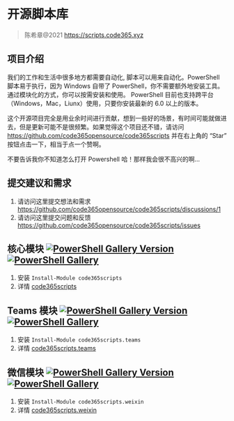 # 开源脚本库

> 陈希章@2021 <https://scripts.code365.xyz>

## 项目介绍

我们的工作和生活中很多地方都需要自动化, 脚本可以用来自动化。PowerShell 脚本易于执行，因为 Windows 自带了 PowerShell，你不需要额外地安装工具。通过模块化的方式，你可以按需安装和使用。
PowerShell 目前也支持跨平台（Windows，Mac，Liunx）使用，只要你安装最新的 6.0 以上的版本。

这个开源项目完全是用业余时间进行贡献，想到一些好的场景，有时间可能就做进去，但是更新可能不是很频繁。如果觉得这个项目还不错，请访问 <https://github.com/code365opensource/code365scripts> 并在右上角的 “Star” 按钮点击一下，相当于点一个赞啊。

不要告诉我你不知道怎么打开 Powershell 哈！那样我会很不高兴的啊...

## 提交建议和需求

1. 请访问这里提交想法和需求 <https://github.com/code365opensource/code365scripts/discussions/1>
1. 请访问这里提交问题和反馈 <https://github.com/code365opensource/code365scripts/issues>

## 核心模块 [![PowerShell Gallery Version](https://img.shields.io/powershellgallery/v/code365scripts?label=code365scripts)](https://www.powershellgallery.com/packages/code365scripts) [![PowerShell Gallery](https://img.shields.io/powershellgallery/dt/code365scripts)](https://www.powershellgallery.com/packages/code365scripts)

1. 安装 `Install-Module code365scripts`
1. 详情 [code365scripts](./code365scripts/readme.md)

## Teams 模块 [![PowerShell Gallery Version](https://img.shields.io/powershellgallery/v/code365scripts.teams?label=code365scripts.teams)](https://www.powershellgallery.com/packages/code365scripts.teams) [![PowerShell Gallery](https://img.shields.io/powershellgallery/dt/code365scripts.teams)](https://www.powershellgallery.com/packages/code365scripts.teams)

1. 安装 `Install-Module code365scripts.teams`
1. 详情 [code365scripts.teams](./code365scripts.teams/readme.md)

## 微信模块 [![PowerShell Gallery Version](https://img.shields.io/powershellgallery/v/code365scripts.weixin?label=code365scripts.weixin)](https://www.powershellgallery.com/packages/code365scripts.weixin) [![PowerShell Gallery](https://img.shields.io/powershellgallery/dt/code365scripts.weixin)](https://www.powershellgallery.com/packages/code365scripts.weixin)

1. 安装 `Install-Module code365scripts.weixin`
1. 详情 [code365scripts.weixin](./code365scripts.weixin/readme.md)
